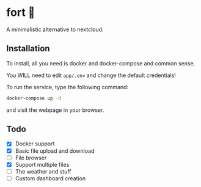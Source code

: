 # fort 🏰

A minimalistic alternative to nextcloud.

## Installation

To install, all you need is docker and docker-compose and common sense.

You WILL need to edit `app/.env` and change the default credentials!

To run the service, type the following command:

```bash
docker-compose up -d
```

and visit the webpage in your browser.

## Todo

 - [x] Docker support
 - [x] Basic file upload and download
 - [ ] File browser
 - [x] Support multiple files
 - [ ] The weather and stuff
 - [ ] Custom dashboard creation
